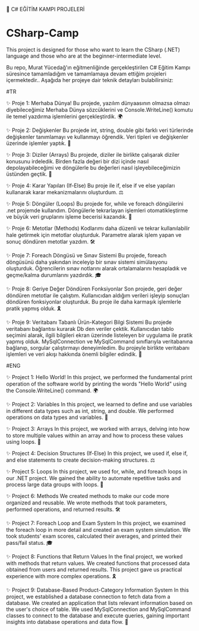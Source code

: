 🚀 C# EĞİTİM KAMPI PROJELERİ

# CSharp-Camp
This project is designed for those who want to learn the CSharp (.NET) language and those who are at the beginner-intermediate level.

Bu repo, Murat Yücedağ'ın eğitmenliğinde gerçekleştirilen C# Eğitim Kampı süresince tamamladığım ve tamamlamaya devam ettiğim projeleri içermektedir.. Aşağıda her projeye dair teknik detayları bulabilirsiniz:

#TR

✨ Proje 1: Merhaba Dünya!
Bu projede, yazılım dünyaasının olmazsa olmazı diyebileceğimiz Merhaba Dünya sözcüklerini ve Console.WriteLine() komutu ile temel yazdırma işlemlerini gerçekleştirdik. 🌍

✨ Proje 2: Değişkenler
Bu projede int, string, double gibi farklı veri türlerinde değişkenler tanımlamayı ve kullanmayı öğrendik. Veri tipleri ve değişkenler üzerinde işlemler yaptık. 🔢

✨ Proje 3: Diziler (Arrays)
Bu projede, diziler ile birlikte çalışarak diziler konusunu irdeledik. Birden fazla değeri bir dizi içinde nasıl depolayabileceğimi ve döngülerle bu değerleri nasıl işleyebileceğimizin üstünden geçtik. 🧩

✨ Proje 4: Karar Yapıları (If-Else)
Bu proje ile if, else if ve else yapıları kullanarak karar mekanizmalarını oluşturdum. ⚖️

✨ Proje 5: Döngüler (Loops)
Bu projede for, while ve foreach döngülerini .net projemde kullandım. Döngülerle tekrarlayan işlemleri otomatikleştirme ve büyük veri gruplarını işleme becerisi kazandık. 🔄

✨ Proje 6: Metotlar (Methods)
Kodlarımı daha düzenli ve tekrar kullanılabilir hale getirmek için metotlar oluşturduk. Parametre alarak işlem yapan ve sonuç döndüren metotlar yazdım. 🛠️

✨ Proje 7: Foreach Döngüsü ve Sınav Sistemi
Bu projede, foreach döngüsünü daha yakından inceleyip bir sınav sistemi simülasyonu oluşturduk. Öğrencilerin sınav notlarını alarak ortalamalarını hesapladık ve geçme/kalma durumlarını yazdırdık. 🎓

✨ Proje 8: Geriye Değer Döndüren Fonksiyonlar
Son projede, geri değer döndüren metotlar ile çalıştım. Kullanıcıdan aldığım verileri işleyip sonuçları döndüren fonksiyonlar oluşturduk. Bu proje ile daha karmaşık işlemlerle pratik yapmış olduk. 🎗️

✨ Proje 9: Veritabanı Tabanlı Ürün-Kategori Bilgi Sistemi
Bu projede veritabanı bağlantısı kurarak Db den veriler çektik. Kullanıcıdan tablo seçimini alarak, ilgili bilgileri ekran üzerinde listeleyen bir uygulama ile pratik yapmış olduk. MySqlConnection ve MySqlCommand sınıflarıyla veritabanına bağlanıp, sorgular çalıştırmayı deneyimledim. Bu projeyle birlikte veritabanı işlemleri ve veri akışı hakkında önemli bilgiler edindik. 💾

#ENG

✨ Project 1: Hello World! In this project, we performed the fundamental print operation of the software world by printing the words "Hello World" using the Console.WriteLine() command. 🌍

✨ Project 2: Variables In this project, we learned to define and use variables in different data types such as int, string, and double. We performed operations on data types and variables. 🔢

✨ Project 3: Arrays In this project, we worked with arrays, delving into how to store multiple values within an array and how to process these values using loops. 🧩

✨ Project 4: Decision Structures (If-Else) In this project, we used if, else if, and else statements to create decision-making structures. ⚖️

✨ Project 5: Loops In this project, we used for, while, and foreach loops in our .NET project. We gained the ability to automate repetitive tasks and process large data groups with loops. 🔄

✨ Project 6: Methods We created methods to make our code more organized and reusable. We wrote methods that took parameters, performed operations, and returned results. 🛠️

✨ Project 7: Foreach Loop and Exam System In this project, we examined the foreach loop in more detail and created an exam system simulation. We took students' exam scores, calculated their averages, and printed their pass/fail status. 🎓

✨ Project 8: Functions that Return Values In the final project, we worked with methods that return values. We created functions that processed data obtained from users and returned results. This project gave us practical experience with more complex operations. 🎗️

✨ Project 9: Database-Based Product-Category Information System In this project, we established a database connection to fetch data from a database. We created an application that lists relevant information based on the user's choice of table. We used MySqlConnection and MySqlCommand classes to connect to the database and execute queries, gaining important insights into database operations and data flow. 💾
 

